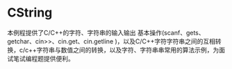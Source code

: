 # CString
本例程提供了C/C++的字符、字符串的输入输出 基本操作(scanf、gets、getchar、cin>>、cin.get、cin.getline )，以及C/C++字符字符串之间的互相转换，c/c++字符串与数值之间的转换，以及字符、字符串串常用的算法示例，为面试笔试编程题提供便利。
